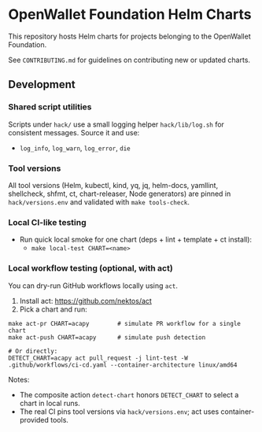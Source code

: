 # OpenWallet Foundation Helm Charts

This repository hosts Helm charts for projects belonging to the OpenWallet Foundation.

See `CONTRIBUTING.md` for guidelines on contributing new or updated charts.

## Development

### Shared script utilities

Scripts under `hack/` use a small logging helper `hack/lib/log.sh` for consistent messages. Source it and use:
- `log_info`, `log_warn`, `log_error`, `die`

### Tool versions

All tool versions (Helm, kubectl, kind, yq, jq, helm-docs, yamllint, shellcheck, shfmt, ct, chart-releaser, Node generators) are pinned in `hack/versions.env` and validated with `make tools-check`.

### Local CI-like testing

- Run quick local smoke for one chart (deps + lint + template + ct install):
	- `make local-test CHART=<name>`

### Local workflow testing (optional, with act)

You can dry-run GitHub workflows locally using `act`.

1) Install act: https://github.com/nektos/act
2) Pick a chart and run:

```
make act-pr CHART=acapy        # simulate PR workflow for a single chart
make act-push CHART=acapy      # simulate push detection

# Or directly:
DETECT_CHART=acapy act pull_request -j lint-test -W .github/workflows/ci-cd.yaml --container-architecture linux/amd64
```

Notes:
- The composite action `detect-chart` honors `DETECT_CHART` to select a chart in local runs.
- The real CI pins tool versions via `hack/versions.env`; act uses container-provided tools.

